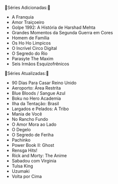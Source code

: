 🍿Séries Adicionadas:🍿

- A Franquia
- Amor Traiçoeiro
- Golpe 1992: A História de Harshad Mehta
- Grandes Momentos da Segunda Guerra em Cores
- Homem de Família
- Os Ho Ho Limpicos
- O Incrível Circo Digital
- O Segredo do Rio
- Parasyte The Maxim
- Seis Irmãos Esquizofrênicos

🍿Séries Atualizadas:🍿

- 90 Dias Para Casar Reino Unido
- Aeroporto: Área Restrita
- Blue Bloods / Sangue Azul
- Boku no Hero Academia
- Ilha da Tentação: Brasil
- Largados e Pelados: A Tribo
- Mania de Você
- No Rancho Fundo
- O Amor Mora ao Lado
- O Degelo
- O Segredo de Feriha
- Pachinko
- Power Book II: Ghost
- Rensga Hits!
- Rick and Morty: The Anime
- Sabadou com Virginia
- Tulsa King
- Uzumaki
- Volta por Cima
